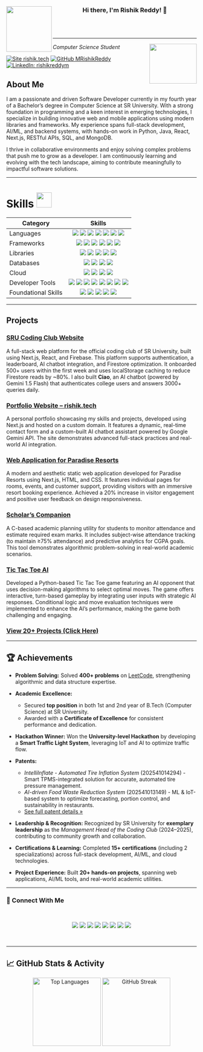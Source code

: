 
<br>
<div align="center">
  <img align="left" width="120" src="https://media.giphy.com/media/jaWhf74YRaDxHS3RCn/giphy.gif">
  <h3>Hi there, I'm Rishik Reddy! 👋</h3>
</div>

<br>
<br>

---

<img align='right' src="https://user-images.githubusercontent.com/30077154/124391673-67c2ce00-dd0f-11eb-822a-d7be47c815a5.gif" width="125" height="105">
<p><em>Computer Science Student</em></p>


[![Site rishik.tech](https://img.shields.io/badge/do%20visit-rishik.tech-informational)](https://www.rishik.tech/)
[![GitHub MRishikReddy](https://img.shields.io/github/followers/MRishikReddy?label=follow&style=social)](https://github.com/MRishikReddy)
[![LinkedIn: rishikreddym](https://img.shields.io/badge/-rishikreddym-blue?style=flat-square&logo=Linkedin&logoColor=white&link=https://www.linkedin.com/in/rishikreddym/)](https://www.linkedin.com/in/rishikreddym/)





## About Me
I am a passionate and driven Software Developer currently in my fourth year of a Bachelor’s degree in Computer Science at SR University. With a strong foundation in programming and a keen interest in emerging technologies, I specialize in building innovative web and mobile applications using modern libraries and frameworks. My experience spans full-stack development, AI/ML, and backend systems, with hands-on work in Python, Java, React, Next.js, RESTful APIs, SQL, and MongoDB.

I thrive in collaborative environments and enjoy solving complex problems that push me to grow as a developer. I am continuously learning and evolving with the tech landscape, aiming to contribute meaningfully to impactful software solutions.

---
# Skills <img src='https://user-images.githubusercontent.com/74038190/206662607-d9e7591e-bbf9-42f9-9386-29efc927bc16.gif' width="40"> 

| Category | Skills |
|---|---|
| Languages | <div align="center"> <img src="https://img.shields.io/badge/C-00599C?style=for-the-badge&logo=c&logoColor=white"/> <img src="https://img.shields.io/badge/Python-3776AB?style=for-the-badge&logo=python&logoColor=white"/> <img src="https://img.shields.io/badge/Java-007396?style=for-the-badge&logo=java&logoColor=white"/> <img src="https://img.shields.io/badge/JavaScript-F7DF1E?style=for-the-badge&logo=javascript&logoColor=black"/> <img src="https://img.shields.io/badge/SQL-4479A1?style=for-the-badge&logo=mysql&logoColor=white"/> <img src="https://img.shields.io/badge/HTML5-E34F26?style=for-the-badge&logo=html5&logoColor=white"/> <img src="https://img.shields.io/badge/CSS3-1572B6?style=for-the-badge&logo=css3&logoColor=white"/> </div> |
| Frameworks | <div align="center"> <img src="https://img.shields.io/badge/Node.js-339933?style=for-the-badge&logo=nodedotjs&logoColor=white"/> <img src="https://img.shields.io/badge/Express.js-000000?style=for-the-badge&logo=express&logoColor=white"/> <img src="https://img.shields.io/badge/Next.js-000000?style=for-the-badge&logo=nextdotjs&logoColor=white"/> <img src="https://img.shields.io/badge/Django-092E20?style=for-the-badge&logo=django&logoColor=white"/> <img src="https://img.shields.io/badge/Flask-000000?style=for-the-badge&logo=flask&logoColor=white"/> <img src="https://img.shields.io/badge/FastAPI-009688?style=for-the-badge&logo=fastapi&logoColor=white"/> </div> |
| Libraries | <div align="center"> <img src="https://img.shields.io/badge/React-20232A?style=for-the-badge&logo=react&logoColor=61DAFB"/> <img src="https://img.shields.io/badge/Redux-764ABC?style=for-the-badge&logo=redux&logoColor=white"/> <img src="https://img.shields.io/badge/Keras-D00000?style=for-the-badge&logo=keras&logoColor=white"/> <img src="https://img.shields.io/badge/OpenCV-5C3EE8?style=for-the-badge&logo=opencv&logoColor=white"/> <img src="https://img.shields.io/badge/TensorFlow-FF6F00?style=for-the-badge&logo=tensorflow&logoColor=white"/> </div> |
| Databases | <div align="center"> <img src="https://img.shields.io/badge/MySQL-005C84?style=for-the-badge&logo=mysql&logoColor=white"/> <img src="https://img.shields.io/badge/PostgreSQL-316192?style=for-the-badge&logo=postgresql&logoColor=white"/> <img src="https://img.shields.io/badge/MongoDB-4EA94B?style=for-the-badge&logo=mongodb&logoColor=white"/> <img src="https://img.shields.io/badge/Firebase-FFCA28?style=for-the-badge&logo=firebase&logoColor=black"/> </div> |
| Cloud | <div align="center"> <img src="https://img.shields.io/badge/AWS-232F3E?style=for-the-badge&logo=amazon-aws&logoColor=white"/> <img src="https://img.shields.io/badge/Azure-0078D4?style=for-the-badge&logo=microsoft-azure&logoColor=white"/> <img src="https://img.shields.io/badge/Firebase-FFCA28?style=for-the-badge&logo=firebase&logoColor=black"/> <img src="https://img.shields.io/badge/Supabase-3FCF8E?style=for-the-badge&logo=supabase&logoColor=white"/> </div> |
| Developer Tools | <div align="center"> <img src="https://img.shields.io/badge/Git-E44C30?style=for-the-badge&logo=git&logoColor=white"/> <img src="https://img.shields.io/badge/VS%20Code-007ACC?style=for-the-badge&logo=visual-studio-code&logoColor=white"/> <img src="https://img.shields.io/badge/PyCharm-000000?style=for-the-badge&logo=PyCharm&logoColor=white"/> <img src="https://img.shields.io/badge/Eclipse-2C2255?style=for-the-badge&logo=eclipse&logoColor=white"/> <img src="https://img.shields.io/badge/Google%20Colab-F9AB00?style=for-the-badge&logo=google-colab&logoColor=white"/> <img src="https://img.shields.io/badge/Postman-FF6C37?style=for-the-badge&logo=postman&logoColor=white"/> <img src="https://img.shields.io/badge/Vercel-000000?style=for-the-badge&logo=vercel&logoColor=white"/> <img src="https://img.shields.io/badge/Docker-2496ED?style=for-the-badge&logo=docker&logoColor=white"/> </div> |
| Foundational Skills | <div align="center"> <img src="https://img.shields.io/badge/Data%20Structures-FF6C37?style=for-the-badge"/> <img src="https://img.shields.io/badge/Artificial%20Intelligence-4CAF50?style=for-the-badge"/> <img src="https://img.shields.io/badge/Computer%20Networks-007ACC?style=for-the-badge"/> <img src="https://img.shields.io/badge/Operating%20Systems-9C27B0?style=for-the-badge"/> <img src="https://img.shields.io/badge/Cybersecurity-FFC107?style=for-the-badge"/> </div> |
---
## Projects

### [SRU Coding Club Website](https://github.com/mrishikreddy/SRU-Coding-Club-Website-RT1)
A full-stack web platform for the official coding club of SR University, built using Next.js, React, and Firebase. This platform supports authentication, a leaderboard, AI chatbot integration, and Firestore optimization. It onboarded 500+ users within the first week and uses localStorage caching to reduce Firestore reads by ~80%. I also built **Ciao**, an AI chatbot (powered by Gemini 1.5 Flash) that authenticates college users and answers 3000+ queries daily.

### [Portfolio Website – rishik.tech](https://github.com/mrishikreddy/Rishik-Tech-Portfolio-Website-RT3)
A personal portfolio showcasing my skills and projects, developed using Next.js and hosted on a custom domain. It features a dynamic, real-time contact form and a custom-built AI chatbot assistant powered by Google Gemini API. The site demonstrates advanced full-stack practices and real-world AI integration.

### [Web Application for Paradise Resorts](https://github.com/mrishikreddy/Web-Application-for-Paradise-Resorts-RT2)
A modern and aesthetic static web application developed for Paradise Resorts using Next.js, HTML, and CSS. It features individual pages for rooms, events, and customer support, providing visitors with an immersive resort booking experience. Achieved a 20% increase in visitor engagement and positive user feedback on design responsiveness.

### [Scholar’s Companion](https://github.com/mrishikreddy/Scholars-Companion-RT16)  
A C-based academic planning utility for students to monitor attendance and estimate required exam marks. It includes subject-wise attendance tracking (to maintain ≥75% attendance) and predictive analytics for CGPA goals. This tool demonstrates algorithmic problem-solving in real-world academic scenarios.

### [Tic Tac Toe AI](https://github.com/mrishikreddy/Tic-Tac-Toe-RT15)
Developed a Python-based Tic Tac Toe game featuring an AI opponent that uses decision-making algorithms to select optimal moves. The game offers interactive, turn-based gameplay by integrating user inputs with strategic AI responses. Conditional logic and move evaluation techniques were implemented to enhance the AI’s performance, making the game both challenging and engaging.

### [View 20+ Projects (Click Here)](https://github.com/mrishikreddy/Projects/tree/main)


---
## 🏆 Achievements

- **Problem Solving:** Solved **400+ problems** on [LeetCode](https://leetcode.com/u/rishikreddy7/), strengthening algorithmic and data structure expertise.  

- **Academic Excellence:**  
  - Secured **top position** in both 1st and 2nd year of B.Tech (Computer Science) at SR University.  
  - Awarded with a **Certificate of Excellence** for consistent performance and dedication.  

- **Hackathon Winner:** Won the **University-level Hackathon** by developing a **Smart Traffic Light System**, leveraging IoT and AI to optimize traffic flow.  

- **Patents:**  
  - *IntelliInflate - Automated Tire Inflation System* (202541014294) - Smart TPMS-integrated solution for accurate, automated tire pressure management.  
  - *AI-driven Food Waste Reduction System* (202541013149) - ML & IoT-based system to optimize forecasting, portion control, and sustainability in restaurants.  
  - [See full patent details »](https://drive.google.com/drive/folders/1WjdUCSr7dXUgU_si_9KVjJNfrhKE1pBA?usp=sharing)  

- **Leadership & Recognition:** Recognized by SR University for **exemplary leadership** as the *Management Head of the Coding Club* (2024–2025), contributing to community growth and collaboration.  

- **Certifications & Learning:** Completed **15+ certifications** (including 2 specializations) across full-stack development, AI/ML, and cloud technologies.  

- **Project Experience:** Built **20+ hands-on projects**, spanning web applications, AI/ML tools, and real-world academic utilities.  



---
### 🤝 Connect With Me
<br/>
<p align="center">
  <a href="https://www.linkedin.com/in/rishikreddym/" target="_blank"><img src="https://img.shields.io/badge/LinkedIn-0A66C2?style=for-the-badge&logo=linkedin&logoColor=white"/></a>
  <a href="mailto:malerishikreddy@gmail.com" target="_blank"><img src="https://img.shields.io/badge/Mail-FF6347?style=for-the-badge&logo=gmail&logoColor=white"/></a>
  <a href="https://x.com/malerishikreddy" target="_blank"><img src="https://img.shields.io/badge/Twitter-1DA1F2?style=for-the-badge&logo=twitter&logoColor=white"/></a>
  <a href="https://www.rishik.tech/" target="_blank"><img src="https://img.shields.io/badge/Portfolio-8A2BE2?style=for-the-badge&logo=vercel&logoColor=white"/></a>
  <a href="https://leetcode.com/u/rishikreddy7/" target="_blank"><img src="https://img.shields.io/badge/LeetCode-F89F1B?style=for-the-badge&logo=leetcode&logoColor=white"/></a>
  <a href="https://drive.google.com/file/d/1OD8CmPTqa7GdMw_VYbwiIbOe4bXb-VQj/view?usp=sharing" target="_blank"><img src="https://img.shields.io/badge/Resume-DC143C?style=for-the-badge&logo=adobeacrobatreader&logoColor=white"/></a>
  <a href="https://github.com/mrishikreddy/Projects/tree/main" target="_blank"><img src="https://img.shields.io/badge/Projects-2C974B?style=for-the-badge&logo=github&logoColor=white"/></a>
  <a href="https://dev.to/rishikreddy" target="_blank"><img src="https://img.shields.io/badge/Dev.to-FF4500?style=for-the-badge&logo=dev.to&logoColor=white"/></a>
</p>
<br/>

---
## 📈 GitHub Stats & Activity  

<div align="center">
  <!-- Top Languages -->
  <img src="https://github-readme-stats.vercel.app/api/top-langs/?username=MRishikReddy&layout=compact&theme=tokyonight&hide_border=true" height="180" alt="Top Languages"/>  
  <!-- Streak Stats -->
  <img src="https://github-readme-streak-stats.herokuapp.com?user=MRishikReddy&theme=tokyonight&hide_border=true" height="180" alt="GitHub Streak"/>
</div>
